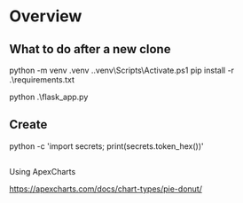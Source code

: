 # Overview

## What to do after a new clone

python -m venv .venv
.\.venv\Scripts\Activate.ps1
pip install -r .\requirements.txt

python .\flask_app.py


## Create
python -c 'import secrets; print(secrets.token_hex())'

## 

Using ApexCharts

https://apexcharts.com/docs/chart-types/pie-donut/
